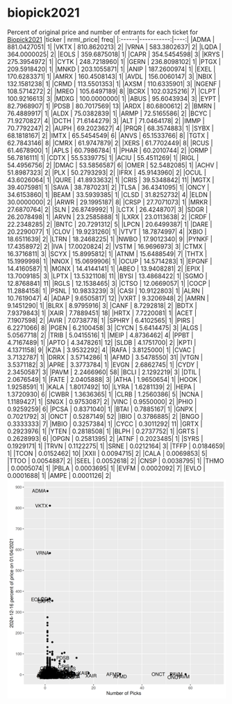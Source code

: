 # biopick2021
Percent of original price and number of entrants for each ticket for [Biopick2021](https://twitter.com/hashtag/Biopick2021)
|ticker |  nrml_price| freq|
|:------|-----------:|----:|
|ADMA   | 881.0427051|    1|
|VKTX   | 810.8620213|    2|
|VRNA   | 583.3802637|    2|
|LQDA   | 364.0000025|    2|
|EOLS   | 359.6875018|    1|
|CAPR   | 354.5454598|    3|
|KRYS   | 275.3954972|    1|
|CYTK   | 248.7218960|    1|
|GERN   | 236.8098102|    1|
|PTGX   | 209.5918420|    1|
|MNKD   | 203.1055871|    1|
|ANIP   | 187.2600974|    1|
|EXEL   | 170.6283371|    1|
|AMRX   | 160.4508143|    1|
|AVDL   | 156.0060147|    3|
|NBIX   | 132.1581238|    1|
|CRMD   | 113.5501353|    1|
|AXSM   | 110.6335901|    3|
|NGENF  | 108.5714272|    2|
|MREO   | 105.6497189|    8|
|BCRX   | 102.0325216|    7|
|CLPT   | 100.9216613|    3|
|MDXG   | 100.0000000|    1|
|ABUS   |  95.6043934|    3|
|EYPT   |  82.7968907|    1|
|PDSB   |  80.7017569|   13|
|ARDX   |  80.6800612|    2|
|BMRN   |  76.4889917|    1|
|ALDX   |  75.0382839|    1|
|ARMP   |  72.5165586|    2|
|BCYC   |  71.9270827|    4|
|DCTH   |  71.6144279|    3|
|ALT    |  71.0464178|    2|
|IMMP   |  70.7792247|    2|
|AUPH   |  69.2023627|    4|
|PRQR   |  68.3574883|    1|
|SYBX   |  68.1818167|    2|
|IMTX   |  65.5454549|    6|
|ANVS   |  65.1533766|    8|
|TGTX   |  62.7843146|    8|
|CMRX   |  61.9747879|    2|
|XERS   |  61.7702449|    8|
|RCUS   |  61.4678900|    1|
|APLS   |  60.7986784|    1|
|PHAR   |  60.2010744|    2|
|ORMP   |  56.7816111|    1|
|CDTX   |  55.5339775|    1|
|ACIU   |  55.4511269|    1|
|RIGL   |  54.4956756|    2|
|DMAC   |  53.5856587|    6|
|OMER   |  52.5482085|    1|
|ACHV   |  51.8987323|    2|
|PLX    |  50.2793293|    2|
|IFRX   |  45.9143960|    2|
|OCUL   |  43.6026064|    1|
|QURE   |  41.8933632|    1|
|CRIS   |  39.5348842|   11|
|MGTX   |  39.4075981|    1|
|SAVA   |  38.7870231|    2|
|TLSA   |  36.4341095|    1|
|ONCY   |  34.6153860|    1|
|BEAM   |  33.5939385|    1|
|CLSD   |  31.8252732|    4|
|ELDN   |  30.0000000|    2|
|ARWR   |  29.1995187|    8|
|CRSP   |  27.7071073|    1|
|MRKR   |  27.6870764|    2|
|SLN    |  26.8749992|    1|
|LCTX   |  26.4248707|    3|
|SDGR   |  26.2078498|    1|
|ARVN   |  23.2585888|    1|
|LXRX   |  23.0113638|    2|
|CRDF   |  22.2348285|    2|
|BNTC   |  20.7291312|    5|
|LPCN   |  20.6499387|    1|
|DARE   |  20.2290077|    1|
|CLOV   |  19.9231260|    1|
|VTVT   |  18.7874997|    4|
|XBIO   |  18.6511639|    2|
|LTRN   |  18.2468225|    1|
|NWBO   |  17.9012340|    9|
|PYNKF  |  17.4358972|    2|
|IVA    |  17.0020824|    2|
|VSTM   |  16.9696973|    3|
|CTMX   |  16.3716811|    3|
|SCYX   |  15.8995812|    1|
|ATNM   |  15.6488549|    7|
|THTX   |  15.1999998|    1|
|NNOX   |  15.0699906|    1|
|OCUP   |  14.5714283|    1|
|EPGNF  |  14.4160587|    1|
|MGNX   |  14.4144141|    1|
|ABEO   |  13.9408281|    2|
|EPIX   |  13.7009185|    3|
|LPTX   |  13.5321108|   11|
|BYSI   |  13.4868422|    1|
|SGMO   |  12.8768841|   11|
|RGLS   |  12.1538465|    3|
|CTSO   |  12.0669057|    1|
|COCP   |  11.2884158|    1|
|PSNL   |  10.9833239|    3|
|CASI   |  10.9122803|    1|
|ALRN   |  10.7619047|    4|
|ADAP   |   9.6505817|   12|
|VXRT   |   9.3206948|    2|
|AMRN   |   9.1451290|    1|
|BLRX   |   8.9795916|    3|
|CANF   |   8.7292818|    2|
|BDTX   |   7.9379843|    1|
|XAIR   |   7.7889451|   18|
|HRTX   |   7.7220081|    1|
|ACET   |   7.1907598|    2|
|AVIR   |   7.0738778|    1|
|SPHRY  |   6.4102565|    1|
|PIRS   |   6.2271066|    8|
|PGEN   |   6.2100458|    3|
|CYCN   |   5.6414475|    3|
|ALGS   |   5.0567718|    2|
|TRIB   |   5.0415516|    1|
|MEIP   |   4.8736462|    4|
|PPBT   |   4.7167489|    1|
|APTO   |   4.3478261|   12|
|SLDB   |   4.1751700|    2|
|KPTI   |   4.1371158|    9|
|KZIA   |   3.9532292|    4|
|RAFA   |   3.8125000|    1|
|CVAC   |   3.7132787|    1|
|DRRX   |   3.5714286|    1|
|AFMD   |   3.5478550|   31|
|VTGN   |   3.5371182|    3|
|APRE   |   3.3773784|    1|
|EVGN   |   2.6862745|    1|
|CYDY   |   2.3450587|    3|
|PAVM   |   2.2466960|   58|
|BCLI   |   2.1292219|    3|
|DTIL   |   2.0676549|    1|
|FATE   |   2.0405888|    3|
|ATHA   |   1.9650654|    1|
|HOOK   |   1.9258591|    1|
|KALA   |   1.8017492|   10|
|LYRA   |   1.6281139|    2|
|HEPA   |   1.3720930|    6|
|CWBR   |   1.3636365|    1|
|CLRB   |   1.2560386|    5|
|NCNA   |   1.1189427|    1|
|SNGX   |   0.9753087|    2|
|VINC   |   0.9550000|    2|
|PHIO   |   0.9259259|    6|
|PCSA   |   0.8371040|    1|
|BTAI   |   0.7885167|    1|
|GNPX   |   0.7021792|    3|
|ONCT   |   0.5287149|   52|
|IBIO   |   0.3786885|    2|
|BNGO   |   0.3333333|    7|
|MBIO   |   0.3257384|    1|
|CYCC   |   0.3011292|   11|
|GRTX   |   0.2923976|    1|
|YTEN   |   0.2818508|    1|
|BLPH   |   0.2737752|    1|
|GRTS   |   0.2628993|    6|
|OPGN   |   0.2581395|    2|
|ATNF   |   0.2023485|    1|
|SYRS   |   0.1929171|    1|
|TRVN   |   0.1122275|    1|
|SRNE   |   0.0212164|    3|
|TFFP   |   0.0184659|    1|
|TCON   |   0.0152462|   10|
|XXII   |   0.0094715|    2|
|CALA   |   0.0069853|    5|
|TTOO   |   0.0054887|    2|
|SEEL   |   0.0052618|    2|
|CNSP   |   0.0038795|    1|
|THMO   |   0.0005074|    1|
|PBLA   |   0.0003695|    1|
|EVFM   |   0.0002092|    7|
|EVLO   |   0.0001688|    1|
|AMPE   |   0.0001126|    2|
![retvspicks](biopicks.png?raw=true)

